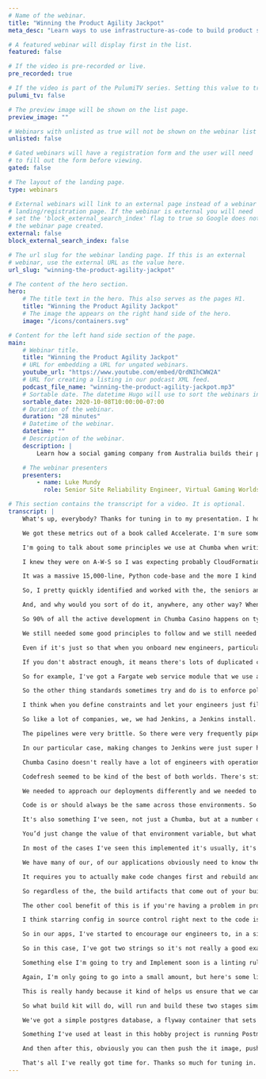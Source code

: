 ```yaml
---
# Name of the webinar.
title: "Winning the Product Agility Jackpot"
meta_desc: "Learn ways to use infrastructure-as-code to build product stacks that not only deliver business value but also make engineers excited to work on them."

# A featured webinar will display first in the list.
featured: false

# If the video is pre-recorded or live.
pre_recorded: true

# If the video is part of the PulumiTV series. Setting this value to true will list the video in the "PulumiTV" section.
pulumi_tv: false

# The preview image will be shown on the list page.
preview_image: ""

# Webinars with unlisted as true will not be shown on the webinar list
unlisted: false

# Gated webinars will have a registration form and the user will need
# to fill out the form before viewing.
gated: false

# The layout of the landing page.
type: webinars

# External webinars will link to an external page instead of a webinar
# landing/registration page. If the webinar is external you will need
# set the 'block_external_search_index' flag to true so Google does not index
# the webinar page created.
external: false
block_external_search_index: false

# The url slug for the webinar landing page. If this is an external
# webinar, use the external URL as the value here.
url_slug: "winning-the-product-agility-jackpot"

# The content of the hero section.
hero:
    # The title text in the hero. This also serves as the pages H1.
    title: "Winning the Product Agility Jackpot"
    # The image the appears on the right hand side of the hero.
    image: "/icons/containers.svg"

# Content for the left hand side section of the page.
main:
    # Webinar title.
    title: "Winning the Product Agility Jackpot"
    # URL for embedding a URL for ungated webinars.
    youtube_url: "https://www.youtube.com/embed/QrdNIhCWW2A"
    # URL for creating a listing in our podcast XML feed.
    podcast_file_name: "winning-the-product-agility-jackpot.mp3"
    # Sortable date. The datetime Hugo will use to sort the webinars in date order.
    sortable_date: 2020-10-08T10:00:00-07:00
    # Duration of the webinar.
    duration: "28 minutes"
    # Datetime of the webinar.
    datetime: ""
    # Description of the webinar.
    description: |
        Learn how a social gaming company from Australia builds their product stacks to maximize product agility and engineering efficiency. The talk covers effective ways to leverage containers, infrastructure-as-code and the cloud to build product stacks that not only deliver business value but also make engineers excited to work on them.

    # The webinar presenters
    presenters:
        - name: Luke Mundy
          role: Senior Site Reliability Engineer, Virtual Gaming Worlds

# This section contains the transcript for a video. It is optional.
transcript: |
    What's up, everybody? Thanks for tuning in to my presentation. I hope you've been enjoying the summit so far. My name is Luke and for the last 14 or so months, I've been having an absolute blast working at a place called V-G-W. V-G-W is a social gaming company founded in Perth, Western Australia, which is also where I live and we have a couple of pretty cool game products on the market. I'm lucky enough to be a Site Reliability Engineer for one of them, called Chumba Casino. Chumba Casino is an online social casino currently serving customers in the U-S-A and Canada and what I'll be talking about today is how I've been working with the team at Chumba to, to do this. So these are two metrics we use of a handful of different metrics to track our software, development, delivery performance.

    We got these metrics out of a book called Accelerate. I'm sure some of you have probably heard of, and or, read this book, but I will give a quick, brief summary just to get everybody on the same page. Like it says on the cover of the book is about building and scaling high-performing tech organizations. And in the book, it explores the various factors that impact software delivery. Their research suggests that if you can optimize these four metrics, you will deliver faster and more reliably than your competitors. Now, I've only got two of the four up at the moment and that's largely because pretty much everything I'm going to talk about today is pretty directly related to these particular two metrics. So the things I'm going to cover today are, infrastructure as code.

    I'm going to talk about some principles we use at Chumba when writing infrastructure as code, going to talk about some deployments stuff. So, principles we use for deployment and how we kind of unpacked our, our existing deployments infrastructure. And lastly, I'm going to touch a little bit on how, when you get the these first two parts, right, you can start to really reap the benefits of docker and everything that docker provides. So let's get started on infrastructure as code. So I'm a big fan of infrastructure as code. I've been working with it a lot over the last several years of my career. So when I started in July of last year at Chumba Casino, I was pretty keen to see what they had.

    I knew they were on A-W-S so I was expecting probably CloudFormation, maybe some Terraform, but, in my first few days they mentioned that they actually had a custom in-house built Python code that a handful of architects had built quite awhile back, but were no longer at the company. So I did start to get a little bit curious and that did raise a few red flags. Eventually at some point that week, I checked out this infrastructure as code and I was pretty mortified to say the least.

    It was a massive 15,000-line, Python code-base and the more I kind of looked into it and tried to see how it worked, I Identified a huge number of issues straight away, which you can see on the screen there. The biggest issues were just how highly abstracted it was, the fact that it was unmaintained, and the the infrastructure that it was deploying was very rigid and very standardized. This code base was kind of intended to define all of the infrastructure across V-G-W, not just for Chumba Casino and so as a result, it was highly standardized and very difficult to change. It was a big ball of mud, but in infrastructure as code terms.

    So, I pretty quickly identified and worked with the, the seniors and an engineering lead for Chumba, to say that yeah, look it was pretty clear, we need a real infrastructure as code tool, pretty quickly. Now, as you probably guessed already, that's all eventually was Pulumi for us, but I did want to take a brief moment to talk about how Pulumi wasn't actually my first choice originally. So as I mentioned, I've got quite a bit of experience writing infrastructure as code, but all of that experience has been using declarative languages. So YAML or H-C-L when I've used a bit of Terraform and I've always considered that to be the real man's infrastructure as code.

    And, and why would you sort of do it, anywhere, any other way? When I first found out about Pulumi, I was pretty skeptical and my, my assumption was that using imperative languages to write infrastructure as code would be a catalyst to writing similar things to the the giant Python code-base that I had just seen. Really, highly abstracted complex code-bases. But as I used it some more, I started to like it and very quickly changed my tune, and so did the rest of the squad leads in Chumba Casino. Some of the main reasons we chose it over everything else was we were pretty deep into typescript already.

    So 90% of all the active development in Chumba Casino happens on typescript. So, being able to write typescript with Pulumi kind of fit right into our workflows and toolchains. The I-D-E integration was great, the, the typing the auto-complete and the intellisense, and probably my favorite thing about imperative languages and infrastructure as code, is actually being able to use real looping constructs. So for-loops, for example, or, or other kinds of loops to really just cut down on the, the amount of code you have to write. But as much as vendors may want us to believe it, new tools don't just make all your problems just magically disappear.

    We still needed some good principles to follow and we still needed to make sure that we weren't going to end up with another massive code-base monstrosity like we already had. So let's talk about some of those briefly. Now as software engineers we tend to have, we're prone to taking abstraction a little bit too far sometimes. So something I've tried to ensure that we do with our infrastructure as code moving forward is to just keep a handle on that abstraction and not go overboard. It's really important, I think to keep it simple.

    Even if it's just so that when you onboard new engineers, particularly juniors or associate engineers, that they don't need to kind of wade through four or five levels of abstraction before they can understand the various cloud provider resources that are being provisioned by the infrastructure as code. I think it's very easy to go too far with abstraction. And like I said, it just it just muddies the water, but it's also not necessarily ideal to not go far enough with abstraction.

    If you don't abstract enough, it means there's lots of duplicated code, lots of re-work and things of that nature. So it really is something you've got to find the right balance form. One of the other biggest problems with the old infrastructure One of the other biggest problems with the old infrastructure as code was it was highly standardized and what that meant was we were, the engineering teams were kind of put into a, confined in a box with with how they could architect the infrastructure that ran their services. With the new code, I've chosen I need to standardize some of the really basic building-block style resources.

    So for example, I've got a Fargate web service module that we use across Chumba at the moment, but it only really defines just an E-C-S service. Some task definitions and some roles and things like that. And that's it. We've also got a couple of other small standardized modules, but these are mainly for utility things. So things like lambdas to send log-streams to our log aggregation tools and things of that nature. I think, like I said standardize, too much standardization just limits Innovation, and if, if I was hoping for the, the engineering squads to be owning their infrastructure as code, I needed to be able to let them do what they needed to do and solve the problems in the best way they could come up with.

    So the other thing standards sometimes try and do is to enforce policy. So as an example, let's say you need to ensure that all S-3 buckets in your organization are encrypted. What the old infrastructure as code, at Chumba would have done, is kind of provided you a bunch of pre-built infrastructure components that only had encrypted buckets, but I think the the better way to achieve that same outcome, while still kind of unshackling your engineers is to use policy as code for that. So there's a number of different policy as code tools with Pulumi. Obviously we use CrossGuard, but they have Sentinel available for Terraform and Open Policy Agent can be used in another of other contexts.

    I think when you define constraints and let your engineers just fill in the blanks, that's when you get the best result. If you, like I said, if you're giving pre-built infrastructure components to engineer's they'll very quickly find the limitations of those standards and find it difficult to to move around them. It's much better instead to just write policies. Tell them where the, where the constraints are and, and let them fill in the gaps. So these are just a couple of the principles. I've started following with our infrastructure as code, but after getting started migrating a lot of this stuff to Pulumi, I quickly found that it wasn't just infrastructure as code that was holding our deployment performance back. And that kind of brings me on to the next topic of the talk and that's deployments.

    So like a lot of companies, we, we had Jenkins, a Jenkins install. And while I don't really have a huge problem with Jenkins in and of itself, I think there's probably really nothing worse than a Jenkins install that you inherit from from other people particularly when you started a new job. Now the Jenkins install at Chumba was, was a particularly bad case of this. Again, it was just a sprawling mess of scripts, or what I like to call script hell. Bash scripts that link to other Bash scripts that link to Python scripts that had various different control flows and configuration in them. It was largely unmaintained an unpatched as well. So it hadn't been patched in God knows how long, it was running a very old Jenkins version.

    The pipelines were very brittle. So there were very frequently pipeline failures that you know required an engineer. Sometimes just a senior engineer, because they had most of the previous experience troubleshooting things to fix it. So it took a lot of time and it just wasn't fun for everyone. It was a giant dumpster fire to use an overused analogy in software engineering. So one of the main issues I ran into, or one of the main decisions we had to make then were are we going to stick with Jenkins and try and clean it up and fix things or were we going to pivot completely and move to a different tool.

    In our particular case, making changes to Jenkins were just super high-risk. There was no easy way to test things in isolation without sort of replicating a large number of different scripts that were somewhere in source control, some weren’t. So it became a very risky operation, if we broke things, if we broke a certain pipeline or if we accidentally, you know, took out Jenkins for a day or two, that would be a day or two where we couldn't do any deployments which is a pretty big deal as you can imagine. So, we pretty quickly made the decision, we were going to migrate to something else and it was likely not going to be Jenkins.

    Chumba Casino doesn't really have a lot of engineers with operations experience. So we tend to shy away from, from managing our own servers and our own deployments and definitely prefer managed services. So that's what we started looking for in a new tool. So we ended up choosing Codefresh and there are a couple of reasons for that, the first being the the feature set is quite balanced as far as C-I-C-D tools go. What I find is that a lot of tools are either really good at C-I and not so good at C-D or vice-versa.

    Codefresh seemed to be kind of the best of both worlds. There's still sort of a handful of features that are missing, but are on the road-map, but overall it was a really good fit for what we were looking for. We needed both C-I and C-D features. The other cool thing that attracted us to Codefresh was its focus on containers. Pretty much our entire stack is now running on containers. So some of the extra container focus we get from Codefresh was always super beneficial. But again, like I mentioned before, tooling isn't just going to solve all your problems immediately. And this was no different for Codefresh.

    We needed to approach our deployments differently and we needed to unpack some of the poor design decisions we had we had made in the existing stuff. So most of what I've learned about making deployments work really well has come from The Twelfve-Factor App. This isn't anything particularly new, and, and again, I'm sure a lot of you have already heard of it. But for those that don't know The Twelfve-Factor App goes into detail on 12 factors of app develop, development, particularly for cloud-based apps. Now, I'm not going to touch on all these because we don't have time. I'm really just going to talk about the one that I feel the most strongly about and is configuration. So Twelve-Factor defines configuration is everything that's likely to change between deployments. So things that change between your local environment versus the staging environment versus production.

    Code is or should always be the same across those environments. So the things that change are things like the U-R-Ls of that environment potentially, the instance sizes you use in that environment, or maybe database secrets, that kind of thing. Twelve-Factor then goes on to say apps sometimes store configs as constrants in the code and we did this a lot in Chumba. But this is a violation of Twelve-Factor, which requires strict separation of config from code. Now, it may, it's probably not immediately apparent why this is a bad thing. So I'm going to go through a handful of examples of mixing and config in code and why it leads to some problems and why it kind of limits your flexibility. So this is one that's particularly common or was particularly common.

    It's also something I've seen, not just a Chumba, but at a number of different code-bases I've worked on where, certain behavior that you don't want to occur in non-production environments gets wrapped in, in an if-statement like this, but it's keyed on, on just the value of the environment variable called environment where obviously it matches the, the type of environment it is. Now, to kind of illustrate why this is bad I'll ask a few sort of rhetorical questions to help illustrate the problems I'm trying to identify. So one problem with this code is how do you how do you test the production of, do production behavior function in a non-production environment? You can't really, I mean if, if this if statement was just in one place in your entire code-base and this was the only place that this environment variable was used, I guess you probably could.

    You’d just change the value of that environment variable, but what's typically the case is this is littered all throughout the code-base and there's tens and sometimes hundreds of different places where this same method is used. So when you run this app in non-production and you set environment to production you really don't necessarily know what other behavior you're switching on and it could definitely be other behavior that you really don't want to have occur. So another good question that kind of arises out of this example is why is the app actually behaving differently in prod in the first place? Which is also another really good question. I think there's some sort of small examples where this is desirable when you're using sort of feature flags for either in development or, or new features, but for the most case behavior between test and production should be identical.

    In most of the cases I've seen this implemented it's usually, it's a wrap, things like e-mail functionality or purchasing functionality where you don't necessarily want a real e-mail to go out or you don't necessarily want a real purchase to go through. In these cases, I feel like the behavior should still be the same across all different environments, but to prevent real e-mails or real purchases to go they should be connected to mock services instead, instead of doing this this weird branching. The next example I'm going to go into is, I guess the most explicit case of hard-coding configuration into code and this again was another pretty common one throughout services in Chumba Casino.

    We have many of our, of our applications obviously need to know the base U-R-L that they're operating on and so there was, the easiest way in a lot of cases was to write this kind of function where again keying off the environment, environment variable, and just returning a very unchanging list of U-R-Ls, but again to ask some questions, what if I wanted to run this app locally on a different port, one that's not 80-99. What if I wanted to deploy this app into a temporary ephemeral environment? Let's say as the result of a P-R build. How would I deploy this to a temporary host name? You can't really do that with this code.

    It requires you to actually make code changes first and rebuild and artifacts which is obviously going to revol—, involve a pull request, potentially some new unit tests. There will need to be a review that kind of thing which is quite a lot of overhead for just being able to sort of spin-up a different environment to test something very specific out. And so this, this concept of being able to deploy without changing artifacts or something Twelve-Factor goes into a lot as well. It's kind of phrased as being, build once, deploy many times and it sort of looks a little bit like this.

    So regardless of the, the build artifacts that come out of your build process, whether they're docker containers, maybe they're tarballs or executables, the idea that Twelve-Factor tries to promote is you should be able to just build your application once and then deploy that to any environment that it needs to go to. So again, using the ephemeral stack example, I should be able to take the artifact from a P-R build. I should be able to deploy that to a temporary host-name with temporary configuration. I should be able to run that exact same instance locally and configure it so it will run properly on the right ports with the right host-names and things of that nature.

    The other cool benefit of this is if you're having a problem in production, you can pull down a copy, an exact copy of the build artifact running in production and troubleshoot that locally with just you know, a few changes of config. Now one, I guess disadvantage that I've heard talked about when we're talking about the separation of config and code is that it removes the actual values of config a bit further away from the developer when they're writing code, but I think although Twelve-Factor doesn't really go into specific detail on this. I think when we're talking about separating config and code it's really talking about separating config from the build artifacts and not necessarily the code.

    I think starring config in source control right next to the code is often the best place to put it. So I just wanted to point that out a little bit as well because it sometimes can get misinterpreted. So there's, to achieve this, I guess good separation, there's two small things that I try and get the the engineers in Chumba to do. The first is to use environment variables for very specific, discrete things. There's no longer an environment variable called environment. That's quite a very ambiguous into what it enables. Instead, it's very specific environment variables like database host-name or maybe enable this particular feature flag. That kind of thing. The second thing is to have a configuration object built in a central location and I'll show you an example of that now.

    So in our apps, I've started to encourage our engineers to, in a single file, generate this configuration object. And, and this is the only place in the code. That should really be reaching into environment variables. As you can see this is a pretty contrived example just with two fields, but you can add sort of as many as you want and it allows you to kind of set docstrings, set up any appropriate defaults if you want to. You can also do validation of configuration and the other cool thing is it lets you properly type all the different configuration items.

    So in this case, I've got two strings so it's not really a good example, but if you have got more complex configuration types coming from environment variables, instead of having to always manipulate a string type, you can convert that into whatever type you need to make things a little bit safer for the engineer. Then to use this you just need to obviously grab that config and have that happen at a very nice an early point in the bootstrap of your apps. Again, this is a very small example just running an express service, but once it's, it's been included nice and early here, the rest of your app can just refer to the config and not have to worry about manipulating strings in environment variables.

    Something else I'm going to try and Implement soon is a linting rule. So once this is set up we can have a lint rule that checks for access to environment variables outside of configuration just to kind of drive that home. So when you're able to achieve this separation of configuration in code you get kind of a lot of benefits. So the first one is as we saw before, you're able to kind of take any artifact deployed anywhere and, and test out very specific things under very specific configuration, which is really good for testing and verification. But the other cool thing you get out of it is you can start to sort of really reap more of the benefits of docker. Now, there's a lot to really talk about for docker particularly around best practices.

    Again, I'm only going to go into a small amount, but here's some links to some other resources that I've personally used to help level-up how we use docker files and docker at V-G-W. So next I'm going to show you this pretty basic example of a docker file, but a lot of our docker files are sort of starting to take a very similar shape at V-G-W. So the first thing to point out is we're now making use of multi-stage builds and largely to ensure that we can build the code in the same execution environment as the resulting image, but also stop building and installing dependencies on the host image and then copying them through. The other thing you will see is we’re linting, building, and running unit tests all inside that docker build.

    This is really handy because it kind of helps us ensure that we can we can build the app and build an artifact pretty much on any workstation we want, provided it's running docker. The other thing I generally recommend to people is if they've got quite a lot of different stages in their multi-stage docker builds, is to enable build kit. It's surprisingly a not that well-known feature, but it's a new build engine that docker has. I think it's close to being the default or being generally available, but it's still something you need to enable within an environment variable. But what it does is allows better paralyz—, paralyzation of different docker stages. And so even though this is a basic docker file, we do have four stages, but these two, first stages have no dependencies.

    So what build kit will do, will run and build these two stages simultaneously. The next two obviously depend on each other so they need to be run serially but serially, but you can sort of see the benefits you might get for a more complex docker file. The other thing, that good use of environment variables and docker allows you to do is, really make the most out of things like docker compose. Being able to spin-up a full copy of your application with all its dependencies, the things like demo-ing to other developers running integration tests, and also having those integration tests run in an ephemeral environment during your build pipelines. Again, this is another basic example of a docker file. Sorry a docker compose file that I've got in a small personal project that I use for testing out some stuff.

    We've got a simple postgres database, a flyway container that sets up the schema and contains all our database migrations and then an A-P-I image which is built from the local docker file. Now, you can see we've obviously got good use of environment variables here. So this is able to be run with whatever configuration it needs. Once you've set this up locally, then again, like I said, becomes very easy to run integration tests, particularly if your integration tests are running inside a container also.

    Something I've used at least in this hobby project is running Postman in a docker container to run a handful of A-P-I calls across those apps, but arguably one of the more powerful things is being able to spin-up that docker compose as part of your build pipeline and running build test. So this is just a quick screen cap of the build pipeline for the docker compose image you saw, and what this step here does is it spins-up that docker compose file,, runs the integration test and this happens on every build. It happens quite quickly, as you can see the only sort of took 43 seconds to spin-up the app, boot-strap the database and run through a pretty big, heavy suite of postman tests.

    And then after this, obviously you can then push the it image, push it through a handful of real environments if you need to, or put it in front of real testers. So once you get a good handle on this, that's when you sort of start to see your deployment frequency kicking off, and when you make good use of testing, unit testing and integration testing, using, you know, the advantages of docker, your change failure rate should hopefully go down as problems get exposed earlier and earlier in the build, build process.

    That's all I've really got time for. Thanks so much for tuning in. It's been a pleasure to present at the summit. So big thanks to Pulumi for giving me the opportunity. Also wanted to give a quick shout out to Lee Campbell who helps immensely, helped me immensely put this together. Like I said, this is the first time I've presented externally, so I'd really like to hear your feedback if you can hit that link on the slide there. Other than that, I hope you enjoy the rest of the summit. I'll see you later.
---
```

